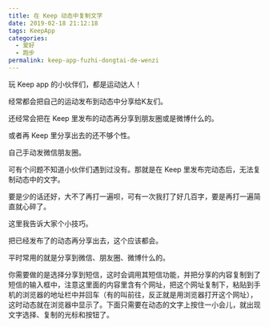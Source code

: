 ```yaml
---
title: 在 Keep 动态中复制文字
date: 2019-02-18 21:12:18
tags: KeepApp
categories:
  - 爱好
  - 跑步
permalink: keep-app-fuzhi-dongtai-de-wenzi
---
```


玩 Keep app 的小伙伴们，都是运动达人！

经常都会把自己的运动发布到动态中分享给K友们。

还经常会把在 Keep 里发布的动态再分享到朋友圈或是微博什么的。

或者再 Keep 里分享出去的还不够个性。

自己手动发微信朋友圈。

可有个问题不知道小伙伴们遇到过没有。那就是在 Keep 里发布完动态后，无法复制动态中的文字。

要是少的话还好，大不了再打一遍呗，可有一次我打了好几百字，要是再打一遍简直就心碎了。

这里我告诉大家个小技巧。

把已经发布了的动态再分享出去，这个应该都会。

平时常用的就是分享到微信、朋友圈、微博什么的。

你需要做的是选择分享到短信，这时会调用其短信功能，并把分享的内容复制到了短信的输入框中，注意这里面的内容里含有个网址，把这个网址复制下，粘贴到手机的浏览器的地址栏中并回车（有的叫前往，反正就是用浏览器打开这个网址），这时动态就在浏览器中显示了。下面只需要在动态的文字上按住一小会儿，就出现文字选择、复制的光标和按钮了。